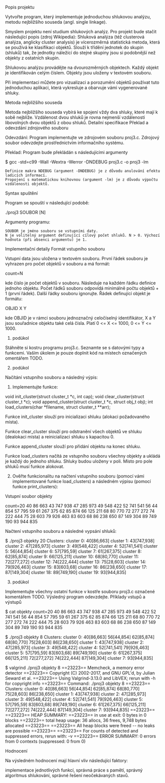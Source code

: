 Popis projektu

Vytvořte program, který implementuje jednoduchou shlukovou analýzu, metodu nejbližšího souseda (angl. single linkage).

Smyslem projektu není studium shlukových analýz. Pro projekt bude stačit následující popis (zdroj Wikipedia): Shluková analýza (též clusterová analýza, anglicky cluster analysis) je vícerozměrná statistická metoda, která se používá ke klasifikaci objektů. Slouží k třídění jednotek do skupin (shluků) tak, že jednotky náležící do stejné skupiny jsou si podobnější než objekty z ostatních skupin.

Shlukovou analýzu provádějte na dvourozměrných objektech. Každý objekt je identifikován celým číslem. Objekty jsou uloženy v textovém souboru.

Při implementaci můžete pro vizualizaci a porozumění objektů používat tuto jednoduchou aplikaci, která vykresluje a obarvuje vámi vygenerované shluky.

Metoda nejbližšího souseda

Metoda nejbližšího souseda vybírá ke spojení vždy dva shluky, které mají k sobě nejblíže. Vzdálenost dvou shluků je rovna nejmenší vzdálenosti libovolných dvou objektů z obou shluků.
Detailní specifikace
Překlad a odevzdání zdrojového souboru

Odevzdání: Program implementujte ve zdrojovém souboru proj3.c. Zdrojový soubor odevzdejte prostřednictvím informačního systému.

Překlad: Program bude překládán s následujícími argumenty

$ gcc -std=c99 -Wall -Wextra -Werror -DNDEBUG proj3.c -o proj3 -lm

    Definice makra NDEBUG (argument -DNDEBUG) je z důvodu anulování efektu ladicích informací.
    Propojení s matematickou knihovnou (argument -lm) je z důvodu výpočtu vzdálenosti objektů.

Syntax spuštění

Program se spouští v následující podobě:

./proj3 SOUBOR [N]

Argumenty programu:

    SOUBOR je jméno souboru se vstupními daty.
    N je volitelný argument definující cílový počet shluků. N > 0. Výchozí hodnota (při absenci argumentu) je 1.
    
Implementační detaily
Formát vstupního souboru

Vstupní data jsou uložena v textovém souboru. První řádek souboru je vyhrazen pro počet objektů v souboru a má formát:

count=N

kde číslo je počet objektů v souboru. Následuje na každém řádku definice jednoho objektu. Počet řádků souboru odpovídá minimálně počtu
objektů + 1 (první řádek). Další řádky souboru ignorujte. Řádek definující objekt je formátu:

OBJID X Y

kde OBJID je v rámci souboru jednoznačný celočíselný identifikátor, X a Y jsou souřadnice objektu také celá čísla. Platí 0 <= X <= 1000,
0 <= Y <= 1000.

1. podúkol

Stáhněte si kostru programu proj3.c. Seznamte se s datovými typy a funkcemi. Vaším úkolem je pouze doplnit kód na místech označených
omentářem TODO.

2. podúkol

Načítání vstupního souboru a následný výpis:

1. Implementujte funkce:

void init_cluster(struct cluster_t *c, int cap);
void clear_cluster(struct cluster_t *c);
void append_cluster(struct cluster_t *c, struct obj_t obj);
int load_clusters(char *filename, struct cluster_t **arr);

Funkce init_cluster slouží pro inicializaci shluku (alokaci požadovaného místa).

Funkce clear_cluster slouží pro odstranění všech objektů ve shluku (dealokaci místa) a reinicializaci shluku s kapacitou 0.

Funkce append_cluster slouží pro přidání objektu na konec shluku.

Funkce load_clusters načítá ze vstupního souboru všechny objekty a ukládá je každý do jednoho shluku. Shluky budou uloženy v poli. Místo pro pole shluků musí funkce alokovat.

2. Ověřte funkcionalitu na načtení vstupního souboru (pomocí vámi implementované funkce load_clusters) a následném výpisu (pomocí funkce print_clusters):

Vstupní soubor objekty

count=20
40 86 663
43 747 938
47 285 973
49 548 422
52 741 541
56 44 854
57 795 59
61 267 375
62 85 874
66 125 211
68 80 770
72 277 272
74 222 444
75 28 603
79 926 463
83 603 68
86 238 650
87 149 304
89 749 190
93 944 835

Načtení vstupního souboru a následné vypsání shluků:

$ ./proj3 objekty 20
Clusters:
cluster 0: 40[86,663]
cluster 1: 43[747,938]
cluster 2: 47[285,973]
cluster 3: 49[548,422]
cluster 4: 52[741,541]
cluster 5: 56[44,854]
cluster 6: 57[795,59]
cluster 7: 61[267,375]
cluster 8: 62[85,874]
cluster 9: 66[125,211]
cluster 10: 68[80,770]
cluster 11: 72[277,272]
cluster 12: 74[222,444]
cluster 13: 75[28,603]
cluster 14: 79[926,463]
cluster 15: 83[603,68]
cluster 16: 86[238,650]
cluster 17: 87[149,304]
cluster 18: 89[749,190]
cluster 19: 93[944,835]

3. podúkol

Implementujte všechny ostatní funkce v kostře souboru proj3.c označené komentářem TODO. Výsledný program odevzdejte.
Příklady vstupů a výstupů

$ cat objekty
count=20
40 86 663
43 747 938
47 285 973
49 548 422
52 741 541
56 44 854
57 795 59
61 267 375
62 85 874
66 125 211
68 80 770
72 277 272
74 222 444
75 28 603
79 926 463
83 603 68
86 238 650
87 149 304
89 749 190
93 944 835

$ ./proj3 objekty 8
Clusters:
cluster 0: 40[86,663] 56[44,854] 62[85,874] 68[80,770] 75[28,603] 86[238,650]
cluster 1: 43[747,938]
cluster 2: 47[285,973]
cluster 3: 49[548,422]
cluster 4: 52[741,541] 79[926,463]
cluster 5: 57[795,59] 83[603,68] 89[749,190]
cluster 6: 61[267,375] 66[125,211] 72[277,272] 74[222,444] 87[149,304]
cluster 7: 93[944,835]

$ valgrind ./proj3 objekty 8
==23223== Memcheck, a memory error detector
==23223== Copyright (C) 2002-2017, and GNU GPL'd, by Julian Seward et al.
==23223== Using Valgrind-3.13.0 and LibVEX; rerun with -h for copyright info
==23223== Command: ./proj3 objekty 8
==23223== 
Clusters:
cluster 0: 40[86,663] 56[44,854] 62[85,874] 68[80,770] 75[28,603] 86[238,650]
cluster 1: 43[747,938]
cluster 2: 47[285,973]
cluster 3: 49[548,422]
cluster 4: 52[741,541] 79[926,463]
cluster 5: 57[795,59] 83[603,68] 89[749,190]
cluster 6: 61[267,375] 66[125,211] 72[277,272] 74[222,444] 87[149,304]
cluster 7: 93[944,835]
==23223== 
==23223== HEAP SUMMARY:
==23223==     in use at exit: 0 bytes in 0 blocks
==23223==   total heap usage: 36 allocs, 36 frees, 9,748 bytes allocated
==23223== 
==23223== All heap blocks were freed -- no leaks are possible
==23223== 
==23223== For counts of detected and suppressed errors, rerun with: -v
==23223== ERROR SUMMARY: 0 errors from 0 contexts (suppressed: 0 from 0)

Hodnocení

Na výsledném hodnocení mají hlavní vliv následující faktory:

implementace jednotlivých funkcí,
správná práce s pamětí,
správný algoritmus shlukování,
správné řešení neočekávaných stavů.
